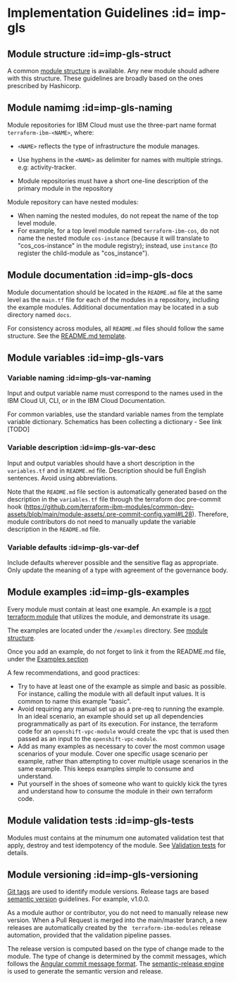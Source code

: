 # Implementation Guidelines :id= imp-gls

## Module structure :id=imp-gls-struct

A common [module structure](module-structure.md) is available. Any new module should adhere with this structure. These guidelines are broadly based on the ones prescribed by Hashicorp.

## Module namimg :id=imp-gls-naming

Module repositories for IBM Cloud must use the three-part name format `terraform-ibm-<NAME>`, where:
- `<NAME>` reflects the type of infrastructure the module manages.
- Use hyphens in the `<NAME>` as delimiter for names with multiple strings. e.g: activity-tracker.

- Module repositories must have a short one-line description of the primary module in the repository

Module repository can have nested modules:
- When naming the nested modules, do not repeat the name of the top level module.
- For example, for a top level module named `terraform-ibm-cos`, do not name the nested module `cos-instance` (because it will translate to "cos_cos-instance" in the module registry); instead, use `instance` (to register the child-module as "cos_instance").

## Module documentation :id=imp-gls-docs

Module documentation should be located in the `README.md` file at the same level as the `main.tf` file for each of the modules in a repository, including the example modules. Additional documentation may be located in a sub directory named `docs`.

For consistency across modules, all `README.md` files should follow the same structure. See the [README.md template](https://github.com/terraform-ibm-modules/terraform-ibm-module-template/blob/main/README.md).

## Module variables :id=imp-gls-vars

### Variable naming :id=imp-gls-var-naming

Input and output variable name must correspond to the names used in the IBM Cloud UI, CLI, or in the IBM Cloud Documentation.

For common variables, use the standard variable names from the template variable dictionary. Schematics has been collecting a dictionary - See link [TODO]

### Variable description :id=imp-gls-var-desc

Input and output variables should have a short description in the `variables.tf` and in `README.md` file. Description should be full English sentences. Avoid using abbreviations.

Note that the `README.md` file section is automatically generated based on the description in the `variables.tf` file through the terraform doc pre-commit hook (https://github.com/terraform-ibm-modules/common-dev-assets/blob/main/module-assets/.pre-commit-config.yaml#L28). Therefore, module contributors do not need to manually update the variable description in the `README.md` file.

### Variable defaults :id=imp-gls-var-def

Include defaults wherever possible and the sensitive flag as appropriate. Only update the meaning of a type with agreement of the governance body.

## Module examples :id=imp-gls-examples

Every module must contain at least one example. An example is a [root terraform module](https://www.terraform.io/language/modules#the-root-module) that utilizes the module, and demonstrate its usage.

The examples are located under the `/examples` directory. See [module structure](module-structure.md).

Once you add an example, do not forget to link it from the README.md file, under the [Examples section](https://github.com/terraform-ibm-modules/terraform-ibm-module-template#examples)

A few recommendations, and good practices:
- Try to have at least one of the example as simple and basic as possible. For instance, calling the module with all default input values. It is common to name this example "basic". 
- Avoid requiring any manual set up as a pre-req to running the example. In an ideal scenario, an example should set up all dependencies programmatically as part of its execution. For instance, the terraform code for an `openshift-vpc-module` would create the vpc that is used then passed as an input to the `openshift-vpc-module`.
- Add as many examples as necessary to cover the most common usage scenarios of your module. Cover one specific usage scenario per example, rather than attempting to cover multiple usage scenarios in the same example. This keeps examples simple to consume and understand.
- Put yourself in the shoes of someone who want to quickly kick the tyres and understand how to consume the module in their own terraform code.

## Module validation tests :id=imp-gls-tests

Modules must contains at the minumum one automated validation test that apply, destroy and test idempotency of the module. See [Validation tests](tests.md) for details.

## Module versioning :id=imp-gls-versioning

[Git tags](https://git-scm.com/book/en/v2/Git-Basics-Tagging) are used to identify module versions. Release tags are based [semantic version](https://semver.org/) guidelines. For example, v1.0.0.

As a module author or contributor, you do not need to manually release new version. When a Pull Request is merged into the main/master branch, a new releases are automatically created by the ` terraform-ibm-modules` release automation, provided that the validation pipeline passes.

The release version is computed based on the type of change made to the module. The type of change is determined by the commit messages, which follows the [Angular commit message format](https://github.com/angular/angular/blob/main/CONTRIBUTING.md#-commit-message-format). The [semantic-release engine](https://github.com/semantic-release/semantic-release) is used to generate the semantic version and release.
